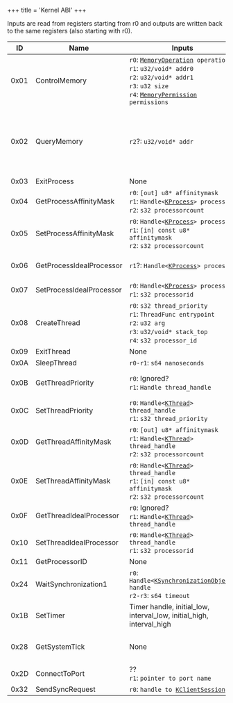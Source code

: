 +++
title = 'Kernel ABI'
+++

Inputs are read from registers starting from r0 and outputs are written
back to the same registers (also starting with r0).

<table>
<thead>
<tr class="header">
<th>ID</th>
<th>Name</th>
<th>Inputs</th>
<th>Outputs</th>
</tr>
</thead>
<tbody>
<tr class="odd">
<td>0x01</td>
<td>ControlMemory</td>
<td><code>r0</code>: <a href="../Memory_Management#enum_memoryoperation"
title="wikilink"><code>MemoryOperation</code></a><code> operation</code><br />
<code>r1</code>: <code>u32/void* addr0</code><br />
<code>r2</code>: <code>u32/void* addr1</code><br />
<code>r3</code>: <code>u32 size</code><br />
<code>r4</code>: <a href="../Memory_Management#enum_memorypermission"
title="wikilink"><code>MemoryPermission</code></a><code> permissions</code></td>
<td><code>r0</code>: <code>Result</code><br />
<code>r1</code>: <code>u32/void* addr_out</code></td>
</tr>
<tr class="even">
<td>0x02</td>
<td>QueryMemory</td>
<td><code>r2</code>?: <code>u32/void* addr</code></td>
<td><code>r0</code>: <code>Result</code><br />
<code>r1</code>: <code>u32 base_process_virtual_address</code><br />
<code>r2</code>: <code>u32 size</code><br />
<code>r3</code>: <a href="../Memory_Management#enum_memorypermission"
title="wikilink"><code>MemoryPermission</code></a><code> permission</code><br />
<code>r4</code>: <a href="../Memory_Management#enum_memorystate"
title="wikilink"><code>MemoryState</code></a><code> state</code><br />
<code>r5</code>: <a href="../Memory_Management#enum_pageflags"
title="wikilink"><code>PageFlags</code></a><code> page_flags</code></td>
</tr>
<tr class="odd">
<td>0x03</td>
<td>ExitProcess</td>
<td>None</td>
<td>None, doesn't return</td>
</tr>
<tr class="even">
<td>0x04</td>
<td>GetProcessAffinityMask</td>
<td><code>r0</code>: <code>[out] u8* affinitymask</code><br />
<code>r1</code>: <code>Handle&lt;</code><a href="../KProcess"
title="wikilink"><code>KProcess</code></a><code>&gt; process</code><br />
<code>r2</code>: <code>s32 processorcount</code></td>
<td><code>r0</code>: <code>Result</code></td>
</tr>
<tr class="odd">
<td>0x05</td>
<td>SetProcessAffinityMask</td>
<td><code>r0</code>: <code>Handle&lt;</code><a href="../KProcess"
title="wikilink"><code>KProcess</code></a><code>&gt; process</code><br />
<code>r1</code>: <code>[in] const u8* affinitymask</code><br />
<code>r2</code>: <code>s32 processorcount</code></td>
<td><code>r0</code>: <code>Result</code></td>
</tr>
<tr class="even">
<td>0x06</td>
<td>GetProcessIdealProcessor</td>
<td><code>r1</code>?: <code>Handle&lt;</code><a href="../KProcess"
title="wikilink"><code>KProcess</code></a><code>&gt; process</code></td>
<td><code>r0</code>: <code>Result</code><br />
<code>r1</code>: <code>s32 processorid</code><br />
<code>r2</code>: Clobbered?</td>
</tr>
<tr class="odd">
<td>0x07</td>
<td>SetProcessIdealProcessor</td>
<td><code>r0</code>: <code>Handle&lt;</code><a href="../KProcess"
title="wikilink"><code>KProcess</code></a><code>&gt; process</code><br />
<code>r1</code>: <code>s32 processorid</code></td>
<td><code>r0</code>: <code>Result</code><br />
</td>
</tr>
<tr class="even">
<td>0x08</td>
<td>CreateThread</td>
<td><code>r0</code>: <code>s32 thread_priority</code><br />
<code>r1</code>: <code>ThreadFunc entrypoint</code><br />
<code>r2</code>: <code>u32 arg</code><br />
<code>r3</code>: <code>u32/void* stack_top</code><br />
<code>r4</code>: <code>s32 processor_id</code></td>
<td><code>r0</code>: <code>Result</code><br />
<code>r1</code>: <code>Handle&lt;</code><a href="../KThread"
title="wikilink"><code>KThread</code></a><code>&gt; thread_handle</code></td>
</tr>
<tr class="odd">
<td>0x09</td>
<td>ExitThread</td>
<td>None</td>
<td>None, doesn't return</td>
</tr>
<tr class="even">
<td>0x0A</td>
<td>SleepThread</td>
<td><code>r0-r1</code>: <code>s64 nanoseconds</code></td>
<td>None</td>
</tr>
<tr class="odd">
<td>0x0B</td>
<td>GetThreadPriority</td>
<td><code>r0</code>: Ignored?<br />
<code>r1</code>: <code>Handle thread_handle</code></td>
<td><code>r0</code>: <code>Result</code><br />
<code>r1</code>: <code>s32 thread_priority</code><br />
<code>r2</code>: Clobbered?</td>
</tr>
<tr class="even">
<td>0x0C</td>
<td>SetThreadPriority</td>
<td><code>r0</code>: <code>Handle&lt;</code><a href="../KThread"
title="wikilink"><code>KThread</code></a><code>&gt; thread_handle</code><br />
<code>r1</code>: <code>s32 thread_priority</code></td>
<td><code>r0</code>: <code>Result</code></td>
</tr>
<tr class="odd">
<td>0x0D</td>
<td>GetThreadAffinityMask</td>
<td><code>r0</code>: <code>[out] u8* affinitymask</code><br />
<code>r1</code>: <code>Handle&lt;</code><a href="../KThread"
title="wikilink"><code>KThread</code></a><code>&gt; thread_handle</code><br />
<code>r2</code>: <code>s32 processorcount</code></td>
<td><code>r0</code>: <code>Result</code></td>
</tr>
<tr class="even">
<td>0x0E</td>
<td>SetThreadAffinityMask</td>
<td><code>r0</code>: <code>Handle&lt;</code><a href="../KThread"
title="wikilink"><code>KThread</code></a><code>&gt; thread_handle</code><br />
<code>r1</code>: <code>[in] const u8* affinitymask</code><br />
<code>r2</code>: <code>s32 processorcount</code></td>
<td><code>r0</code>: <code>Result</code></td>
</tr>
<tr class="odd">
<td>0x0F</td>
<td>GetThreadIdealProcessor</td>
<td><code>r0</code>: Ignored?<br />
<code>r1</code>: <code>Handle&lt;</code><a href="../KThread"
title="wikilink"><code>KThread</code></a><code>&gt; thread_handle</code></td>
<td><code>r0</code>: <code>Result</code><br />
<code>r1</code>: <code>s32 processorid</code></td>
</tr>
<tr class="even">
<td>0x10</td>
<td>SetThreadIdealProcessor</td>
<td><code>r0</code>: <code>Handle&lt;</code><a href="../KThread"
title="wikilink"><code>KThread</code></a><code>&gt; thread_handle</code><br />
<code>r1</code>: <code>s32 processorid</code></td>
<td><code>r0</code>: <code>Result</code></td>
</tr>
<tr class="odd">
<td>0x11</td>
<td>GetProcessorID</td>
<td>None</td>
<td><code>r0</code>: <code>s32 processorid</code></td>
</tr>
<tr class="even">
<td>0x24</td>
<td>WaitSynchronization1</td>
<td><code>r0</code>: <code>Handle&lt;</code><a
href="../KSynchronizationObject"
title="wikilink"><code>KSynchronizationObject</code></a><code>&gt; handle</code><br />
<code>r2-r3</code>: <code>s64 timeout</code></td>
<td><code>r0</code>: <code>Result</code></td>
</tr>
<tr class="odd">
<td>0x1B</td>
<td>SetTimer</td>
<td>Timer handle, initial_low, interval_low, initial_high,
interval_high</td>
<td>Result</td>
</tr>
<tr class="even">
<td>0x28</td>
<td>GetSystemTick</td>
<td>None</td>
<td><code>r0</code>: <code>Low 32 bits of the tick count</code><br />
<code>r1</code>: <code>High 32 bits of the tick count</code></td>
</tr>
<tr class="odd">
<td>0x2D</td>
<td>ConnectToPort</td>
<td>??<br />
<code>r1</code>: <code>pointer to port name</code></td>
<td><code>r0</code>: <code>Result</code><br />
<code>r1</code>: <code>handle to </code><a href="../KClientSession"
title="wikilink"><code>KClientSession</code></a></td>
</tr>
<tr class="even">
<td>0x32</td>
<td>SendSyncRequest</td>
<td><code>r0</code>: <code>handle to </code><a href="../KClientSession"
title="wikilink"><code>KClientSession</code></a></td>
<td><code>r0</code>: <code>Result<code></td>
</tr>
</tbody>
</table>
